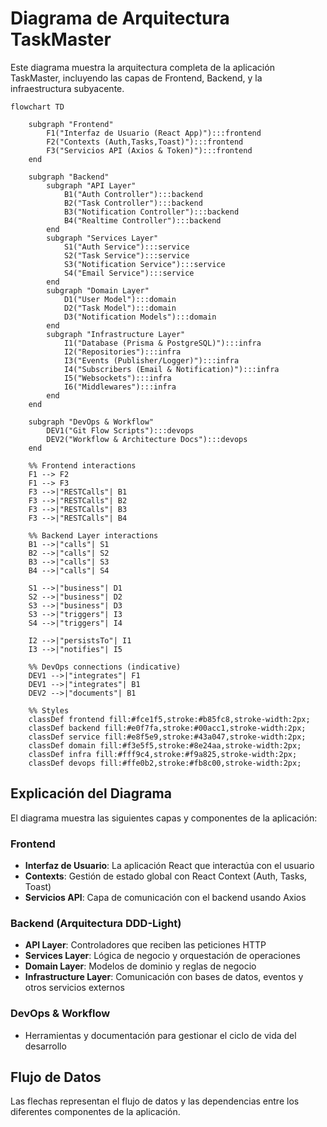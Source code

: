 # Diagrama de Arquitectura TaskMaster

Este diagrama muestra la arquitectura completa de la aplicación TaskMaster, incluyendo las capas de Frontend, Backend, y la infraestructura subyacente.

```mermaid
flowchart TD

    subgraph "Frontend"
        F1("Interfaz de Usuario (React App)"):::frontend
        F2("Contexts (Auth,Tasks,Toast)"):::frontend
        F3("Servicios API (Axios & Token)"):::frontend
    end

    subgraph "Backend"
        subgraph "API Layer"
            B1("Auth Controller"):::backend
            B2("Task Controller"):::backend
            B3("Notification Controller"):::backend
            B4("Realtime Controller"):::backend
        end
        subgraph "Services Layer"
            S1("Auth Service"):::service
            S2("Task Service"):::service
            S3("Notification Service"):::service
            S4("Email Service"):::service
        end
        subgraph "Domain Layer"
            D1("User Model"):::domain
            D2("Task Model"):::domain
            D3("Notification Models"):::domain
        end
        subgraph "Infrastructure Layer"
            I1("Database (Prisma & PostgreSQL)"):::infra
            I2("Repositories"):::infra
            I3("Events (Publisher/Logger)"):::infra
            I4("Subscribers (Email & Notification)"):::infra
            I5("Websockets"):::infra
            I6("Middlewares"):::infra
        end
    end

    subgraph "DevOps & Workflow"
        DEV1("Git Flow Scripts"):::devops
        DEV2("Workflow & Architecture Docs"):::devops
    end

    %% Frontend interactions
    F1 --> F2
    F1 --> F3
    F3 -->|"RESTCalls"| B1
    F3 -->|"RESTCalls"| B2
    F3 -->|"RESTCalls"| B3
    F3 -->|"RESTCalls"| B4

    %% Backend Layer interactions
    B1 -->|"calls"| S1
    B2 -->|"calls"| S2
    B3 -->|"calls"| S3
    B4 -->|"calls"| S4

    S1 -->|"business"| D1
    S2 -->|"business"| D2
    S3 -->|"business"| D3
    S3 -->|"triggers"| I3
    S4 -->|"triggers"| I4

    I2 -->|"persistsTo"| I1
    I3 -->|"notifies"| I5

    %% DevOps connections (indicative)
    DEV1 -->|"integrates"| F1
    DEV1 -->|"integrates"| B1
    DEV2 -->|"documents"| B1

    %% Styles
    classDef frontend fill:#fce1f5,stroke:#b85fc8,stroke-width:2px;
    classDef backend fill:#e0f7fa,stroke:#00acc1,stroke-width:2px;
    classDef service fill:#e8f5e9,stroke:#43a047,stroke-width:2px;
    classDef domain fill:#f3e5f5,stroke:#8e24aa,stroke-width:2px;
    classDef infra fill:#fff9c4,stroke:#f9a825,stroke-width:2px;
    classDef devops fill:#ffe0b2,stroke:#fb8c00,stroke-width:2px;
```

## Explicación del Diagrama

El diagrama muestra las siguientes capas y componentes de la aplicación:

### Frontend
- **Interfaz de Usuario**: La aplicación React que interactúa con el usuario
- **Contexts**: Gestión de estado global con React Context (Auth, Tasks, Toast)
- **Servicios API**: Capa de comunicación con el backend usando Axios

### Backend (Arquitectura DDD-Light)
- **API Layer**: Controladores que reciben las peticiones HTTP
- **Services Layer**: Lógica de negocio y orquestación de operaciones
- **Domain Layer**: Modelos de dominio y reglas de negocio
- **Infrastructure Layer**: Comunicación con bases de datos, eventos y otros servicios externos

### DevOps & Workflow
- Herramientas y documentación para gestionar el ciclo de vida del desarrollo

## Flujo de Datos
Las flechas representan el flujo de datos y las dependencias entre los diferentes componentes de la aplicación.
